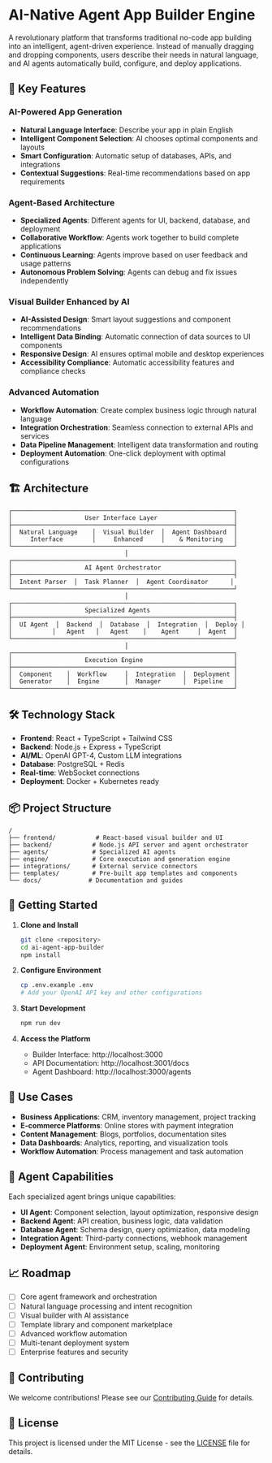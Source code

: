 # AI-Native Agent App Builder Engine

A revolutionary platform that transforms traditional no-code app building into an intelligent, agent-driven experience. Instead of manually dragging and dropping components, users describe their needs in natural language, and AI agents automatically build, configure, and deploy applications.

## 🚀 Key Features

### AI-Powered App Generation
- **Natural Language Interface**: Describe your app in plain English
- **Intelligent Component Selection**: AI chooses optimal components and layouts
- **Smart Configuration**: Automatic setup of databases, APIs, and integrations
- **Contextual Suggestions**: Real-time recommendations based on app requirements

### Agent-Based Architecture
- **Specialized Agents**: Different agents for UI, backend, database, and deployment
- **Collaborative Workflow**: Agents work together to build complete applications
- **Continuous Learning**: Agents improve based on user feedback and usage patterns
- **Autonomous Problem Solving**: Agents can debug and fix issues independently

### Visual Builder Enhanced by AI
- **AI-Assisted Design**: Smart layout suggestions and component recommendations
- **Intelligent Data Binding**: Automatic connection of data sources to UI components
- **Responsive Design**: AI ensures optimal mobile and desktop experiences
- **Accessibility Compliance**: Automatic accessibility features and compliance checks

### Advanced Automation
- **Workflow Automation**: Create complex business logic through natural language
- **Integration Orchestration**: Seamless connection to external APIs and services
- **Data Pipeline Management**: Intelligent data transformation and routing
- **Deployment Automation**: One-click deployment with optimal configurations

## 🏗️ Architecture

```
┌─────────────────────────────────────────────────────────────┐
│                    User Interface Layer                     │
├─────────────────────────────────────────────────────────────┤
│  Natural Language    │  Visual Builder  │  Agent Dashboard  │
│     Interface        │     Enhanced     │    & Monitoring   │
└─────────────────────────────────────────────────────────────┘
                                │
┌─────────────────────────────────────────────────────────────┐
│                    AI Agent Orchestrator                    │
├─────────────────────────────────────────────────────────────┤
│  Intent Parser  │  Task Planner  │  Agent Coordinator      │
└─────────────────────────────────────────────────────────────┘
                                │
┌─────────────────────────────────────────────────────────────┐
│                    Specialized Agents                       │
├─────────────────────────────────────────────────────────────┤
│  UI Agent  │  Backend  │  Database  │  Integration  │  Deploy │
│           │   Agent   │   Agent    │    Agent     │  Agent  │
└─────────────────────────────────────────────────────────────┘
                                │
┌─────────────────────────────────────────────────────────────┐
│                    Execution Engine                         │
├─────────────────────────────────────────────────────────────┤
│  Component    │  Workflow     │  Integration  │  Deployment │
│  Generator    │  Engine       │  Manager      │  Pipeline   │
└─────────────────────────────────────────────────────────────┘
```

## 🛠️ Technology Stack

- **Frontend**: React + TypeScript + Tailwind CSS
- **Backend**: Node.js + Express + TypeScript
- **AI/ML**: OpenAI GPT-4, Custom LLM integrations
- **Database**: PostgreSQL + Redis
- **Real-time**: WebSocket connections
- **Deployment**: Docker + Kubernetes ready

## 📦 Project Structure

```
/
├── frontend/           # React-based visual builder and UI
├── backend/           # Node.js API server and agent orchestrator
├── agents/            # Specialized AI agents
├── engine/            # Core execution and generation engine
├── integrations/      # External service connectors
├── templates/         # Pre-built app templates and components
└── docs/             # Documentation and guides
```

## 🚀 Getting Started

1. **Clone and Install**
   ```bash
   git clone <repository>
   cd ai-agent-app-builder
   npm install
   ```

2. **Configure Environment**
   ```bash
   cp .env.example .env
   # Add your OpenAI API key and other configurations
   ```

3. **Start Development**
   ```bash
   npm run dev
   ```

4. **Access the Platform**
   - Builder Interface: http://localhost:3000
   - API Documentation: http://localhost:3001/docs
   - Agent Dashboard: http://localhost:3000/agents

## 🎯 Use Cases

- **Business Applications**: CRM, inventory management, project tracking
- **E-commerce Platforms**: Online stores with payment integration
- **Content Management**: Blogs, portfolios, documentation sites
- **Data Dashboards**: Analytics, reporting, and visualization tools
- **Workflow Automation**: Process management and task automation

## 🤖 Agent Capabilities

Each specialized agent brings unique capabilities:

- **UI Agent**: Component selection, layout optimization, responsive design
- **Backend Agent**: API creation, business logic, data validation
- **Database Agent**: Schema design, query optimization, data modeling
- **Integration Agent**: Third-party connections, webhook management
- **Deployment Agent**: Environment setup, scaling, monitoring

## 📈 Roadmap

- [ ] Core agent framework and orchestration
- [ ] Natural language processing and intent recognition
- [ ] Visual builder with AI assistance
- [ ] Template library and component marketplace
- [ ] Advanced workflow automation
- [ ] Multi-tenant deployment system
- [ ] Enterprise features and security

## 🤝 Contributing

We welcome contributions! Please see our [Contributing Guide](CONTRIBUTING.md) for details.

## 📄 License

This project is licensed under the MIT License - see the [LICENSE](LICENSE) file for details.